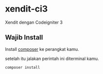 # xendit-ci3
Xendit dengan Codeigniter 3
## Wajib Install

Install [composer](https://getcomposer.org/) ke perangkat kamu.

setelah itu jalakan perintah ini diterminal kamu.
```bash
composer install
```
